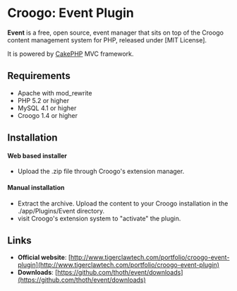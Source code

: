 # Croogo: Event Plugin

**Event** is a free, open source, event manager that sits on top of the Croogo content management system for PHP, released under [MIT License].

It is powered by [CakePHP](http://cakephp.org) MVC framework.

## Requirements
  * Apache with mod_rewrite
  * PHP 5.2 or higher
  * MySQL 4.1 or higher
  * Croogo 1.4 or higher

## Installation

#### Web based installer

  * Upload the .zip file through Croogo's extension manager.

#### Manual installation

  * Extract the archive. Upload the content to your Croogo installation in the ./app/Plugins/Event directory.
  * visit Croogo's extension system to "activate" the plugin.

## Links

  * **Official website**: [http://www.tigerclawtech.com/portfolio/croogo-event-plugin](http://www.tigerclawtech.com/portfolio/croogo-event-plugin)
  * **Downloads**: [https://github.com/thoth/event/downloads](https://github.com/thoth/event/downloads)
  
